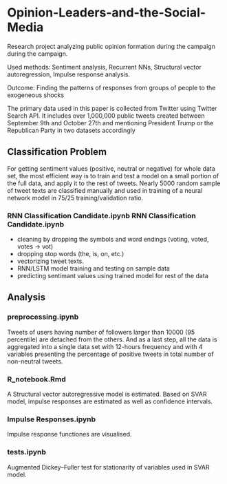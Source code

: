 # Opinion-Leaders-and-the-Social-Media

Research project analyzing public opinion formation during the campaign during the campaign.

Used methods: Sentiment analysis, Recurrent NNs, Structural vector autoregression, Impulse response analysis.

Outcome: Finding the patterns of responses from groups of people to the exogeneous shocks

The primary data used in this paper is collected from Twitter using Twitter Search API. It includes over 1,000,000 public tweets created between September 9th and October 27th and  mentioning President Trump or the Republican Party in two datasets accordingly

## Classification Problem

 
For getting sentiment values (positive, neutral or negative) for whole data set, the most efficient way is to train and test a model on a small portion of the full data, and apply it to the rest of tweets. Nearly 5000 random sample of tweet texts are classified manually and used in training of a neural network model in 75/25 training/validation ratio.

### RNN Classification Candidate.ipynb RNN Classification Candidate.ipynb

* cleaning by dropping the symbols and word endings (voting, voted, votes $\rightarrow$ vot)
* dropping stop words (the, is, on, etc.)
* vectorizing tweet texts.
* RNN/LSTM model training and testing on sample data
* predicting sentimant values using trained model for rest of the data

## Analysis

### preprocessing.ipynb

Tweets of users having number of followers larger than 10000 (95 percentile) are detached from the others. And as a last step, all the data is aggregated into a single data set with 12-hours frequency and with 4 variables presenting the percentage of positive tweets in total number of non-neutral tweets.

### R_notebook.Rmd

A Structural vector autoregressive model is estimated. Based on SVAR model, impulse responses are estimated as well as confidence intervals.

### Impulse Responses.ipynb

Impulse response functiones are visualised.

### tests.ipynb

Augmented Dickey–Fuller test for stationarity of variables used in SVAR model.
